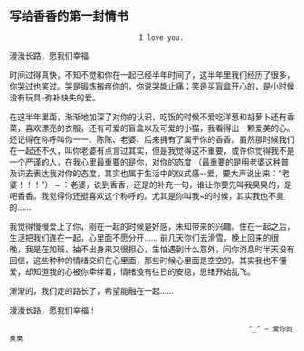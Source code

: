 写给香香的第一封情书
---

                  
                    
                    
                                    I love you.

 漫漫长路，愿我们幸福

时间过得真快，不知不觉和你在一起已经半年时间了，这半年里我们经历了很多，你哭过也笑过。哭是锻炼搬疼你的，你说哭能止痛；笑是买盲盒开心的，是小时候没有玩具-弥补缺失的爱。

在这半年里面，渐渐地加深了对你的认识，吃饭的时候不爱吃洋葱和胡萝卜还有香菜，喜欢漂亮的衣服，还有可爱的盲盒以及可爱的小猫，我看得出一颗爱美的心。还记得在称呼叫你一一、陈陈、老婆、后来拥有了属于你的香香。虽然那时候我们在一起还不久，叫你老婆有点言过其实，但是我觉得这不重要，或许你觉得我不是一个严谨的人，在我心里最重要的是你，对你的态度
（最重要的是用老婆这种普及词去表达我对你的态度，其实也属于生活中的仪式感--爱，要大声说出来：“老婆！！！”）
    ~ ：老婆，说到香香，还是的补充一句，谁让你要先叫我臭臭的，是吧香香。我觉得你还挺喜欢这个称呼的。尤其是你叫我~的时候，其实我也不臭的……

我觉得慢慢爱上了你，刚在一起的时候是好感，未知带来的兴趣。住在一起之后，生活把我们连在一起，心里面不愿分开…… 前几天你们去滑雪，晚上回来的很晚，我是在加班，抽不出身来又很担心，生怕遇到什么意外，问你消息时半天没有回信，这些种种的情绪交织在心里面，那些时候心里面是空空的。其实我也不懂爱，却知道我的心被你牵绊着，情绪没有往日的安稳，思绪开始乱飞。

渐渐的，我们走的路长了，希望能融在一起……

漫漫长路，愿我们幸福！

                                                               ^_^ — 爱你的臭臭 